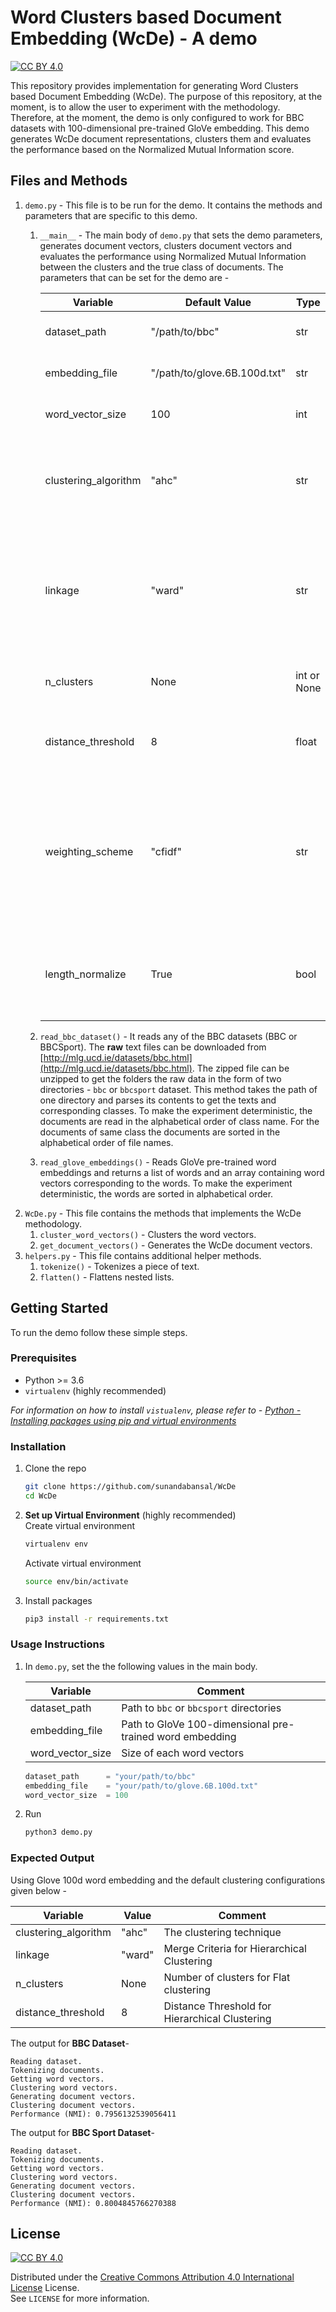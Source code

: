 # Word Clusters based Document Embedding (WcDe) - A demo


[![CC BY 4.0][license-shield]][license-url]

This repository provides implementation for generating Word Clusters based Document Embedding (WcDe). The purpose of this repository, at the moment, is to allow the user to experiment with the methodology. Therefore, at the moment, the demo is only configured to work for BBC datasets with 100-dimensional pre-trained GloVe embedding. This demo generates WcDe document representations, clusters them and evaluates the performance based on the Normalized Mutual Information score.

## Files and Methods
1. `demo.py` - This file is to be run for the demo. It contains the methods and parameters that are specific to this demo. 
    1. `__main__` - The main body of `demo.py` that sets the demo parameters, generates document vectors, clusters document vectors and evaluates the performance using Normalized Mutual Information between the clusters and the true class of documents. The parameters that can be set for the demo are - 
 
        | Variable             | Default Value                | Type        | Comment                                                                                                      |
        |----------------------|------------------------------|-------------|--------------------------------------------------------------------------------------------------------------|
        | dataset_path         | "/path/to/bbc"               | str         | Path to `bbc` or `bbcsport` directories                                                                      |
        | embedding_file       | "/path/to/glove.6B.100d.txt" | str         | Word embedding to be used                                                                                    |
        | word_vector_size     | 100                          | int         | Size of each word vectors                                                                                    |
        | clustering_algorithm | "ahc"                        | str         | The clustering technique. Acceptable values are - "ahc", "kmeans".                                           |
        | linkage              | "ward"                       | str         | Merge Criteria for Hierarchical Clustering. Acceptable values are - "ward", "complete", "average", "single". |
        | n_clusters           | None                         | int or None | Number of clusters for Flat clustering                                                                       |
        | distance_threshold   | 8                            | float       | Distance Threshold for Hierarchical Clustering                                                               |
        | weighting_scheme     | "cfidf"                      | str         | The weighting scheme to be used to calculate score of word cluster in the document. Acceptable values are    |
        | length_normalize     | True                         | bool        | Whether to length normalize the WcDe document vector or not                                                  |
    2. `read_bbc_dataset()` - It reads any of the BBC datasets (BBC or BBCSport). The __raw__ text files can be downloaded from [http://mlg.ucd.ie/datasets/bbc.html](http://mlg.ucd.ie/datasets/bbc.html). The zipped file can be unzipped to get the folders the raw data in the form of two directories - `bbc` or `bbcsport` dataset. This method takes the path of one directory and parses its contents to get the texts and corresponding classes. To make the experiment deterministic, the documents are read in the alphabetical order of class name. For the documents of same class the documents are sorted in the alphabetical order of file names.
    3. `read_glove_embeddings()` - Reads GloVe pre-trained word embeddings and returns a list of words and an array containing word vectors corresponding to the words. To make the experiment deterministic, the words are sorted in alphabetical order.
1. `WcDe.py` - This file contains the methods that implements the WcDe methodology.
    1. `cluster_word_vectors()` - Clusters the word vectors.
    2. `get_document_vectors()` - Generates the WcDe document vectors.
1. `helpers.py` - This file contains additional helper methods.
    1. `tokenize()` - Tokenizes a piece of text.
    2. `flatten()` - Flattens nested lists.



## Getting Started

To run the demo follow these simple steps.

### Prerequisites

* Python >= 3.6
* `virtualenv` (highly recommended)  

*For information on how to install `vistualenv`, please refer to - [Python - Installing packages using pip and virtual environments](https://packaging.python.org/guides/installing-using-pip-and-virtual-environments/)*

### Installation

1. Clone the repo
   ```sh
   git clone https://github.com/sunandabansal/WcDe
   cd WcDe
   ```
2. __Set up Virtual Environment__ (highly recommended)  
   Create virtual environment
    ```sh
    virtualenv env
    ```
   Activate virtual environment
    ```sh
    source env/bin/activate
    ```
3. Install packages
    ```sh
    pip3 install -r requirements.txt
    ```
   

### Usage Instructions

1. In `demo.py`, set the the following values in the main body. 

    | Variable          | Comment                                                   |
    |-------------------|-----------------------------------------------------------|
    | dataset_path      | Path to `bbc` or `bbcsport` directories                   |
    | embedding_file    | Path to GloVe 100-dimensional pre-trained word embedding  |
    | word_vector_size  | Size of each word vectors                                 |
    
    ```py
    dataset_path      = "your/path/to/bbc"
    embedding_file    = "your/path/to/glove.6B.100d.txt"
    word_vector_size  = 100
    ```
2. Run
    ```sh
    python3 demo.py
    ```
    
### Expected Output

Using Glove 100d word embedding and the default clustering configurations given below -

| Variable             | Value  | Comment                                        |
|----------------------|--------|------------------------------------------------|
| clustering_algorithm | "ahc"  | The clustering technique                       |
| linkage              | "ward" | Merge Criteria for Hierarchical Clustering     |
| n_clusters           | None   | Number of clusters for Flat clustering         |
| distance_threshold   | 8      | Distance Threshold for Hierarchical Clustering |

The output for __BBC Dataset__-

```
Reading dataset.
Tokenizing documents.
Getting word vectors.
Clustering word vectors.
Generating document vectors.
Clustering document vectors.
Performance (NMI): 0.7956132539056411
```
The output for __BBC Sport Dataset__-

```
Reading dataset.
Tokenizing documents.
Getting word vectors.
Clustering word vectors.
Generating document vectors.
Clustering document vectors.
Performance (NMI): 0.8004845766270388
```


## License

[![CC BY 4.0][license-shield]][license-url]

Distributed under the [Creative Commons Attribution 4.0 International License][cc-by] License.  
See `LICENSE` for more information.

[cc-by]: http://creativecommons.org/licenses/by/4.0/
[cc-by-image]: https://i.creativecommons.org/l/by/4.0/88x31.png
[cc-by-shield]: https://img.shields.io/badge/License-CC%20BY%204.0-lightgrey.svg

[license-shield]: https://img.shields.io/badge/License-CC%20BY%204.0-informational.svg?style=for-the-badge
[license-url]: https://github.com/sunandabansal/WcDe/LICENSE
